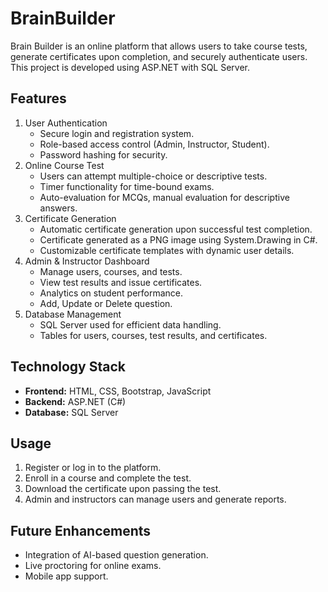 # BrainBuilder
Brain Builder is an online platform that allows users to take course tests, generate certificates upon completion, and securely authenticate users. This project is developed using ASP.NET with SQL Server.

## Features
1. User Authentication
    - Secure login and registration system.
    - Role-based access control (Admin, Instructor, Student).
    - Password hashing for security.
2. Online Course Test
    - Users can attempt multiple-choice or descriptive tests.
    - Timer functionality for time-bound exams.
    - Auto-evaluation for MCQs, manual evaluation for descriptive answers.
3. Certificate Generation
    - Automatic certificate generation upon successful test completion.
    - Certificate generated as a PNG image using System.Drawing in C#.
    - Customizable certificate templates with dynamic user details.
4. Admin & Instructor Dashboard
    - Manage users, courses, and tests.
    - View test results and issue certificates.
    - Analytics on student performance.
    - Add, Update or Delete question.
5. Database Management
    - SQL Server used for efficient data handling.
    - Tables for users, courses, test results, and certificates.
      
## Technology Stack
- **Frontend:** HTML, CSS, Bootstrap, JavaScript
- **Backend:** ASP.NET (C#)
- **Database:** SQL Server
  
## Usage
1. Register or log in to the platform.
2. Enroll in a course and complete the test.
3. Download the certificate upon passing the test.
4. Admin and instructors can manage users and generate reports.
   
## Future Enhancements
- Integration of AI-based question generation.
- Live proctoring for online exams.
- Mobile app support.
